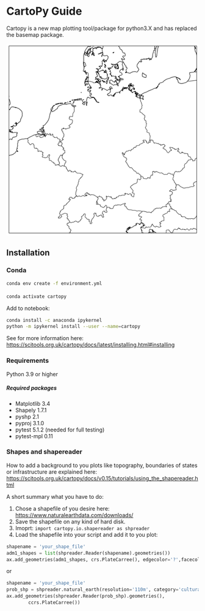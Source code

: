 # CartoPy Guide

Cartopy is a new map plotting tool/package for python3.X
and has replaced the basemap package.

![Cartopy Example](images/de.png)

## Installation

### Conda
```bash
conda env create -f environment.yml

conda activate cartopy
```

Add to notebook:

```bash
conda install -c anaconda ipykernel
python -m ipykernel install --user --name=cartopy
```
See for more information here:
https://scitools.org.uk/cartopy/docs/latest/installing.html#installing

### Requirements
Python 3.9 or higher 

##### Required packages
- Matplotlib 3.4
- Shapely 1.7.1
- pyshp 2.1
- pyproj 3.1.0
- pytest 5.1.2 (needed for full testing)
- pytest-mpl 0.11

### Shapes and shapereader

How to add a background to you plots like topography, boundaries of states 
or infrastructure are explained here:
https://scitools.org.uk/cartopy/docs/v0.15/tutorials/using_the_shapereader.html

A short summary what you have to do:
1. Chose a shapefile of you desire here: https://www.naturalearthdata.com/downloads/
2. Save the shapefile on any kind of hard disk.
2. Imoprt: `import cartopy.io.shapereader as shpreader`
3. Load the shapefile into your script and add it to you plot:

```python
shapename = 'your_shape_file'
adm1_shapes = list(shpreader.Reader(shapename).geometries())
ax.add_geometries(adm1_shapes, crs.PlateCarree(), edgecolor='?',facecolor='?')
```
or
```python
shapename = 'your_shape_file'
prob_shp = shpreader.natural_earth(resolution='110m', category='cultural', name=shapename)
ax.add_geometries(shpreader.Reader(prob_shp).geometries(),
        ccrs.PlateCarree())
```
